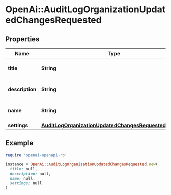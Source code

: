 # OpenAi::AuditLogOrganizationUpdatedChangesRequested

## Properties

| Name | Type | Description | Notes |
| ---- | ---- | ----------- | ----- |
| **title** | **String** | The organization title. | [optional] |
| **description** | **String** | The organization description. | [optional] |
| **name** | **String** | The organization name. | [optional] |
| **settings** | [**AuditLogOrganizationUpdatedChangesRequestedSettings**](AuditLogOrganizationUpdatedChangesRequestedSettings.md) |  | [optional] |

## Example

```ruby
require 'openai-openapi-rb'

instance = OpenAi::AuditLogOrganizationUpdatedChangesRequested.new(
  title: null,
  description: null,
  name: null,
  settings: null
)
```

